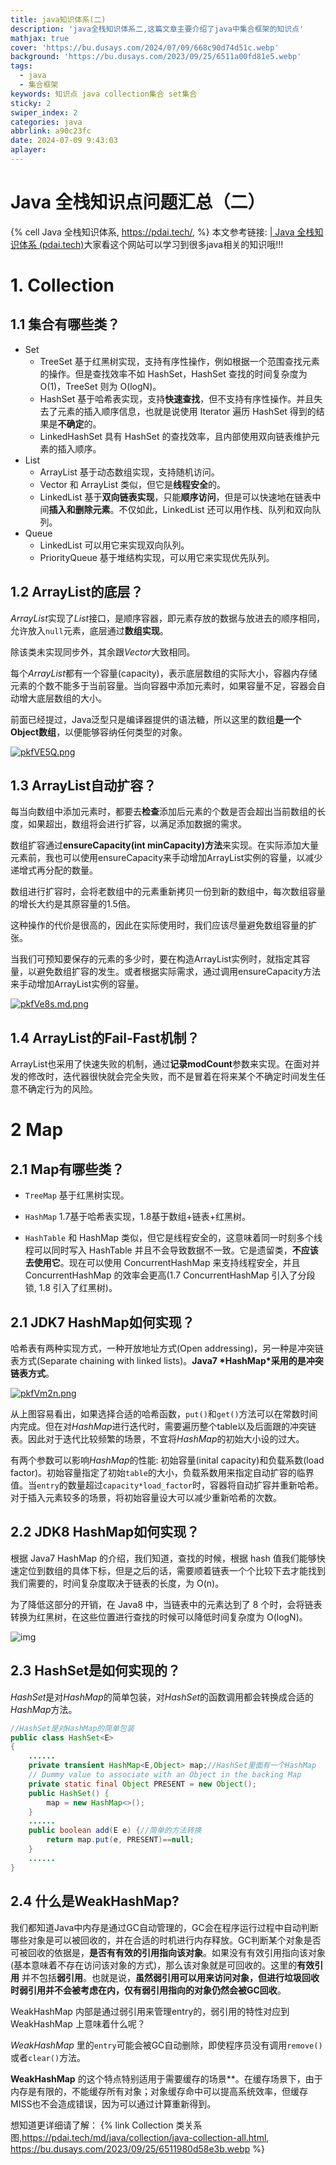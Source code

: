 ```yaml
---
title: java知识体系(二)
description: 'java全栈知识体系二,这篇文章主要介绍了java中集合框架的知识点'
mathjax: true
cover: 'https://bu.dusays.com/2024/07/09/668c90d74d51c.webp'
background: 'https://bu.dusays.com/2023/09/25/6511a00fd81e5.webp'
tags:
  - java
  - 集合框架
keywords: 知识点 java collection集合 set集合
sticky: 2
swiper_index: 2
categories: java
abbrlink: a90c23fc
date: 2024-07-09 9:43:03
aplayer:
---
```


# Java 全栈知识点问题汇总（二）
{% cell Java 全栈知识体系, https://pdai.tech/,  %}
本文参考链接: [| Java 全栈知识体系 (pdai.tech)](https://pdai.tech/)大家看这个网站可以学习到很多java相关的知识哦!!!

# 1. Collection

## 1.1 集合有哪些类？

- Set
  - TreeSet 基于红黑树实现，支持有序性操作，例如根据一个范围查找元素的操作。但是查找效率不如 HashSet，HashSet 查找的时间复杂度为 O(1)，TreeSet 则为 O(logN)。
  - HashSet 基于哈希表实现，支持**快速查找**，但不支持有序性操作。并且失去了元素的插入顺序信息，也就是说使用 Iterator 遍历 HashSet 得到的结果是**不确定**的。
  - LinkedHashSet 具有 HashSet 的查找效率，且内部使用双向链表维护元素的插入顺序。
- List
  - ArrayList 基于动态数组实现，支持随机访问。
  - Vector 和 ArrayList 类似，但它是**线程安全**的。
  - LinkedList 基于**双向链表实现**，只能**顺序访问**，但是可以快速地在链表中间**插入和删除元素**。不仅如此，LinkedList 还可以用作栈、队列和双向队列。
- Queue
  - LinkedList 可以用它来实现双向队列。
  - PriorityQueue 基于堆结构实现，可以用它来实现优先队列。

## 1.2 ArrayList的底层？

*ArrayList*实现了*List*接口，是顺序容器，即元素存放的数据与放进去的顺序相同，允许放入`null`元素，底层通过**数组实现**。

除该类未实现同步外，其余跟*Vector*大致相同。

每个*ArrayList*都有一个容量(capacity)，表示底层数组的实际大小，容器内存储元素的个数不能多于当前容量。当向容器中添加元素时，如果容量不足，容器会自动增大底层数组的大小。

前面已经提过，Java泛型只是编译器提供的语法糖，所以这里的数组**是一个Object数组**，以便能够容纳任何类型的对象。

[![pkfVE5Q.png](https://s21.ax1x.com/2024/07/09/pkfVE5Q.png)](https://imgse.com/i/pkfVE5Q)

## 1.3 ArrayList自动扩容？

每当向数组中添加元素时，都要去**检查**添加后元素的个数是否会超出当前数组的长度，如果超出，数组将会进行扩容，以满足添加数据的需求。

数组扩容通过**ensureCapacity(int minCapacity)方法**来实现。在实际添加大量元素前，我也可以使用ensureCapacity来手动增加ArrayList实例的容量，以减少递增式再分配的数量。

数组进行扩容时，会将老数组中的元素重新拷贝一份到新的数组中，每次数组容量的增长大约是其原容量的1.5倍。

这种操作的代价是很高的，因此在实际使用时，我们应该尽量避免数组容量的扩张。

当我们可预知要保存的元素的多少时，要在构造ArrayList实例时，就指定其容量，以避免数组扩容的发生。或者根据实际需求，通过调用ensureCapacity方法来手动增加ArrayList实例的容量。

[![pkfVe8s.md.png](https://s21.ax1x.com/2024/07/09/pkfVe8s.md.png)](https://imgse.com/i/pkfVe8s)

## 1.4 ArrayList的Fail-Fast机制？

ArrayList也采用了快速失败的机制，通过**记录modCount**参数来实现。在面对并发的修改时，迭代器很快就会完全失败，而不是冒着在将来某个不确定时间发生任意不确定行为的风险。



# 2 Map

## 2.1 Map有哪些类？

- `TreeMap` 基于红黑树实现。

- `HashMap` 1.7基于哈希表实现，1.8基于数组+链表+红黑树。

- `HashTable` 和 HashMap 类似，但它是线程安全的，这意味着同一时刻多个线程可以同时写入 HashTable 并且不会导致数据不一致。它是遗留类，**不应该去使用它**。现在可以使用 ConcurrentHashMap 来支持线程安全，并且 ConcurrentHashMap 的效率会更高(1.7 ConcurrentHashMap 引入了分段锁, 1.8 引入了红黑树)。

  

## 2.1 JDK7 HashMap如何实现？

哈希表有两种实现方式，一种开放地址方式(Open addressing)，另一种是冲突链表方式(Separate chaining with linked lists)。**Java7 \*HashMap\*采用的是冲突链表方式**。

[![pkfVm2n.png](https://s21.ax1x.com/2024/07/09/pkfVm2n.png)](https://imgse.com/i/pkfVm2n)

从上图容易看出，如果选择合适的哈希函数，`put()`和`get()`方法可以在常数时间内完成。但在对*HashMap*进行迭代时，需要遍历整个table以及后面跟的冲突链表。因此对于迭代比较频繁的场景，不宜将*HashMap*的初始大小设的过大。

有两个参数可以影响*HashMap*的性能: 初始容量(inital capacity)和负载系数(load factor)。初始容量指定了初始`table`的大小，负载系数用来指定自动扩容的临界值。当`entry`的数量超过`capacity*load_factor`时，容器将自动扩容并重新哈希。对于插入元素较多的场景，将初始容量设大可以减少重新哈希的次数。



## 2.2 JDK8 HashMap如何实现？

根据 Java7 HashMap 的介绍，我们知道，查找的时候，根据 hash 值我们能够快速定位到数组的具体下标，但是之后的话，需要顺着链表一个个比较下去才能找到我们需要的，时间复杂度取决于链表的长度，为 O(n)。

为了降低这部分的开销，在 Java8 中，当链表中的元素达到了 8 个时，会将链表转换为红黑树，在这些位置进行查找的时候可以降低时间复杂度为 O(logN)。

![img](https://pdai.tech/images/java/java-collection-hashmap8.png)





## 2.3 HashSet是如何实现的？

*HashSet*是对*HashMap*的简单包装，对*HashSet*的函数调用都会转换成合适的*HashMap*方法。

```java
//HashSet是对HashMap的简单包装
public class HashSet<E>
{
	......
	private transient HashMap<E,Object> map;//HashSet里面有一个HashMap
    // Dummy value to associate with an Object in the backing Map
    private static final Object PRESENT = new Object();
    public HashSet() {
        map = new HashMap<>();
    }
    ......
    public boolean add(E e) {//简单的方法转换
        return map.put(e, PRESENT)==null;
    }
    ......
}
```



## 2.4 什么是WeakHashMap?

我们都知道Java中内存是通过GC自动管理的，GC会在程序运行过程中自动判断哪些对象是可以被回收的，并在合适的时机进行内存释放。GC判断某个对象是否可被回收的依据是，**是否有有效的引用指向该对象**。如果没有有效引用指向该对象(基本意味着不存在访问该对象的方式)，那么该对象就是可回收的。这里的**有效引用** 并不包括**弱引用**。也就是说，**虽然弱引用可以用来访问对象，但进行垃圾回收时弱引用并不会被考虑在内，仅有弱引用指向的对象仍然会被GC回收**。

WeakHashMap 内部是通过弱引用来管理entry的，弱引用的特性对应到 WeakHashMap 上意味着什么呢？

*WeakHashMap* 里的`entry`可能会被GC自动删除，即使程序员没有调用`remove()`或者`clear()`方法。

**WeakHashMap** 的这个特点特别适用于需要缓存的场景**。在缓存场景下，由于内存是有限的，不能缓存所有对象；对象缓存命中可以提高系统效率，但缓存MISS也不会造成错误，因为可以通过计算重新得到。





想知道更详细请了解：
{% link Collection 类关系图,https://pdai.tech/md/java/collection/java-collection-all.html, https://bu.dusays.com/2023/09/25/6511980d58e3b.webp %}

